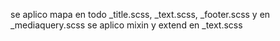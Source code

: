 se aplico mapa en todo _title.scss, _text.scss, _footer.scss y en _mediaquery.scss 
se aplico mixin y extend en _text.scss
